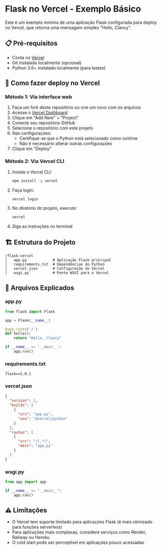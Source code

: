# Flask no Vercel - Exemplo Básico

Este é um exemplo mínimo de uma aplicação Flask configurada para deploy no Vercel, que retorna uma mensagem simples "Hello, Clancy".

## 📋 Pré-requisitos

- Conta no [Vercel](https://vercel.com)
- Git instalado localmente (opcional)
- Python 3.6+ instalado localmente (para testes)

## 🚀 Como fazer deploy no Vercel

### Método 1: Via interface web

1. Faça um fork deste repositório ou crie um novo com os arquivos
2. Acesse o [Vercel Dashboard](https://vercel.com/dashboard)
3. Clique em "Add New" > "Project"
4. Conecte seu repositório GitHub
5. Selecione o repositório com este projeto
6. Nas configurações:
   - Certifique-se que o Python está selecionado como runtime
   - Não é necessário alterar outras configurações
7. Clique em "Deploy"

### Método 2: Via Vercel CLI

1. Instale o Vercel CLI:
   ```bash
   npm install -g vercel
   ```

2. Faça login:
   ```bash
   vercel login
   ```

3. No diretório do projeto, execute:
   ```bash
   vercel
   ```
4. Siga as instruções no terminal

## 🏗 Estrutura do Projeto

```
/flask-vercel
│   app.py            # Aplicação Flask principal
│   requirements.txt  # Dependências do Python
│   vercel.json       # Configuração do Vercel
│   wsgi.py           # Ponte WSGI para o Vercel
```

## 🔧 Arquivos Explicados

### app.py
```python
from flask import Flask

app = Flask(__name__)

@app.route('/')
def hello():
    return "Hello, Clancy"

if __name__ == '__main__':
    app.run()
```

### requirements.txt
```
flask==2.0.1
```

### vercel.json
```json
{
  "version": 2,
  "builds": [
    {
      "src": "app.py",
      "use": "@vercel/python"
    }
  ],
  "routes": [
    {
      "src": "/(.*)",
      "dest": "app.py"
    }
  ]
}
```

### wsgi.py
```python
from app import app

if __name__ == "__main__":
    app.run()
```

## ⚠️ Limitações

- O Vercel tem suporte limitado para aplicações Flask (é mais otimizado para funções serverless)
- Para aplicações mais complexas, considere serviços como Render, Railway ou Heroku
- O cold start pode ser perceptível em aplicações pouco acessadas

